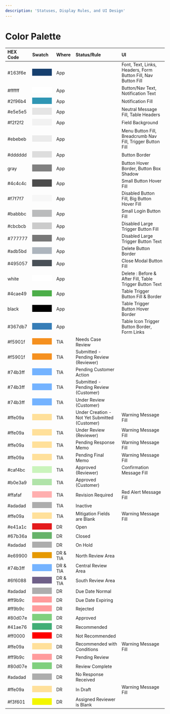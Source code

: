 ```yaml
---
description: 'Statuses, Display Rules, and UI Design'
---
```


# Color Palette

| HEX Code | Swatch | Where | Status/Rule | UI |
| :--- | :--- | :--- | :--- | :--- |
| \#163f6e |  ![](../.gitbook/assets/image%20%28248%29.png)  | App |  | Font, Text, Links, Headers, Form Button Fill, Nav Button Fill |
| \#ffffff | ![](../.gitbook/assets/image%20%28270%29.png)  | App |  | Button/Nav Text, Notification Text |
| \#2f96b4 | ![](../.gitbook/assets/image%20%28251%29.png)  | App |  | Notification Fill |
| \#e5e5e5 | ![](../.gitbook/assets/image%20%28254%29.png)  | App |  | Neutral Message Fill, Table Headers |
| \#f2f2f2 | ![](../.gitbook/assets/image%20%28249%29.png)  | App |  | Field Background |
| \#ebebeb | ![](../.gitbook/assets/image%20%28271%29.png)  | App |  | Menu Button Fill, Breadcrumb Nav Fill, Trigger Button Fill |
| \#dddddd | ![](../.gitbook/assets/image%20%28207%29.png)  | App |  | Button Border |
| gray | ![](../.gitbook/assets/image%20%28259%29.png)  | App |  | Button Hover Border, Button Box Shadow |
| \#4c4c4c | ![](../.gitbook/assets/image%20%28250%29.png)  | App |  | Small Button Hover Fill |
| \#f7f7f7 | ![](../.gitbook/assets/image%20%28216%29.png)  | App |  | Disabled Button Fill, Big Button Hover Fill |
| \#babbbc | ![](../.gitbook/assets/image%20%28231%29.png)  | App |  | Small Login Button Fill |
| \#cbcbcb | ![](../.gitbook/assets/image%20%28239%29.png)  | App |  | Disabled Large Trigger Button Fill |
| \#777777 | ![](../.gitbook/assets/image%20%28234%29.png)  | App |  | Disabled Large Trigger Button Text |
| \#adb5bd | ![](../.gitbook/assets/image%20%28261%29.png)  | App |  | Delete Button Border |
| \#495057 | ![](../.gitbook/assets/image%20%28269%29.png)  | App |  | Close Modal Button Fill |
| white | ![](../.gitbook/assets/image%20%28213%29.png)  | App |  | Delete : Before & After Fill, Table Trigger Button Text |
| \#4cae49 | ![](../.gitbook/assets/image%20%28245%29.png)  | App |  | Table Trigger Button Fill & Border |
| black | ![](../.gitbook/assets/image%20%28241%29.png)  | App |  | Table Trigger Button Hover Border |
| \#367db7 | ![](../.gitbook/assets/image%20%28265%29.png)  | App |  | Table Icon Trigger Button Border, Form Links |
| \#f5901f | ![](../.gitbook/assets/image%20%28263%29.png)  | TIA | Needs Case Review |  |
| \#f5901f | ![](../.gitbook/assets/image%20%28263%29.png)  | TIA | Submitted - Pending Review \(Reviewer\) |  |
| \#74b3ff | ![](../.gitbook/assets/image%20%28225%29.png) | TIA | Pending Customer Action |  |
| \#74b3ff | ![](../.gitbook/assets/image%20%28225%29.png)  | TIA | Submitted - Pending Review \(Customer\) |  |
| \#74b3ff | ![](../.gitbook/assets/image%20%28225%29.png)  | TIA | Under Review \(Customer\) |  |
| \#ffe09a | ![](../.gitbook/assets/image%20%28252%29.png)  | TIA | Under Creation - Not Yet Submitted \(Customer\) | Warning Message Fill |
| \#ffe09a | ![](../.gitbook/assets/image%20%28252%29.png)  | TIA | Under Review \(Reviewer\) | Warning Message Fill |
| \#ffe09a | ![](../.gitbook/assets/image%20%28252%29.png) | TIA | Pending Response Memo | Warning Message Fill |
| \#ffe09a | ![](../.gitbook/assets/image%20%28252%29.png) | TIA | Pending Final Memo | Warning Message Fill |
| \#caf4bc | ![](../.gitbook/assets/image%20%28247%29.png)  | TIA | Approved \(Reviewer\) | Confirmation Message Fill |
| \#b0e3a9 | ![](../.gitbook/assets/image%20%28266%29.png)  | TIA | Approved \(Customer\) |  |
| \#ffafaf | ![](../.gitbook/assets/image%20%28237%29.png)  | TIA | Revision Required | Red Alert Message Fill |
| \#adadad | ![](../.gitbook/assets/image%20%28228%29.png) | TIA | Inactive |  |
| \#ffe09a | ![](../.gitbook/assets/image%20%28252%29.png)  | TIA | Mitigation Fields are Blank | Warning Message Fill |
| \#e41a1c | ![](../.gitbook/assets/image%20%28227%29.png)  | DR | Open |  |
| \#67b36a | ![](../.gitbook/assets/image%20%28215%29.png)  | DR | Closed |  |
| \#adadad | ![](../.gitbook/assets/image%20%28228%29.png)  | DR | On Hold |  |
| \#e69900 | ![](../.gitbook/assets/image%20%28219%29.png)  | DR & TIA | North Review Area |  |
| \#74b3ff | ![](../.gitbook/assets/image%20%28225%29.png)  | DR & TIA | Central Review Area |  |
| \#6f6088 | ![](../.gitbook/assets/image%20%28210%29.png)  | DR & TIA | South Review Area |  |
| \#adadad | ![](../.gitbook/assets/image%20%28228%29.png)  | DR | Due Date Normal |  |
| \#ff9b9c | ![](../.gitbook/assets/image%20%28221%29.png)  | DR | Due Date Expiring |  |
| \#ff9b9c | ![](../.gitbook/assets/image%20%28221%29.png)  | DR | Rejected |  |
| \#80d07e | ![](../.gitbook/assets/image%20%28262%29.png)  | DR | Approved |  |
| \#41ae76 | ![](../.gitbook/assets/image%20%28211%29.png)  | DR | Recommended |  |
| \#ff0000 | ![](../.gitbook/assets/image%20%28264%29.png)  | DR | Not Recommended |  |
| \#ffe09a | ![](../.gitbook/assets/image%20%28252%29.png)  | DR | Recommended with Conditions | Warning Message Fill |
| \#ff9b9c | ![](../.gitbook/assets/image%20%28221%29.png)  | DR | Pending Review |  |
| \#80d07e | ![](../.gitbook/assets/image%20%28262%29.png)  | DR | Review Complete |  |
| \#adadad | ![](../.gitbook/assets/image%20%28228%29.png)  | DR | No Response Received |  |
| \#ffe09a | ![](../.gitbook/assets/image%20%28252%29.png)  | DR | In Draft | Warning Message Fill |
| \#f3f601 | ![](../.gitbook/assets/image%20%28253%29.png)  | DR | Assigned Reviewer is Blank |  |

